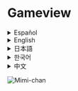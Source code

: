 # Gameview

<details><summary>Español</summary>
Plantilla de Android Studio para juegos hechos con Javascript.

## Info:

Esta plantilla te permite convertir tu juego HTML5 en una aplicación Android de manera sencilla.
Originalmente creada para compilar juegos creados con el motor de juegos de navegador [**Nekoplay**](https://nekoplay.niupeis.com/wiki/)

## Pendientes:

- [x] Webview
- [x] Cerrar desde js
- [x] Boton de volver
- [x] Toasts
- [x] Pantalla completa "edge to edge"
- [x] Notificaciónes (Beta)
- [x] Almacenamiento
- [ ] Accesos directos
- [ ] Interfáz de Anuncios (¿?)

## Tutorial: Uso de la Plantilla Android Studio

### 1. Cambiar el nombre del paquete

Por defecto el nombre de paquete es `com.niupleis.webview`, deverías cambiarlo a tu nombre de dominio y app

1. En Android Studio, haz clic derecho sobre `com.niupleis.webview`
2. Selecciona **Refactor → Rename**
3. Cambia el nombre al que desees (por ejemplo: `com.tuempresa.tujuego`)
4. Actualiza el `applicationId` en `app/build.gradle.kts`:

```gradle
android {
    namespace = "com.niupleis.webview"
    compileSdk = 36

    defaultConfig {
        applicationId = "com.niupleis.webview"
        ---
    }
    ---
}
```

### 2. Agregar tu juego

Coloca todos los archivos de tu juego en `app/src/main/assets/`.

**Importante:** El archivo principal debe llamarse `index.html` y estar en la raíz de `assets/`.

Ejemplo de estructura:
```
app/src/main/assets/
├── index.html
├── styles.css
└── game.js
```

### 3. Estilo de la app

#### Fondo

El color de fondo de la applicación dependerá del tema del usuario: color blanco en tema claro y color negro en tema oscuro. Es más facil si cambias esto con css.

#### Orientación

En el archivo `app/src/main/AndroidManifest.xml` cambia la orientación de la pantalla en `manifest > application > activity : android:screenOrientation`.
```
android:screenOrientation="sensor"
tools:ignore="LockedOrientationActivity">
<!-- landscape|portrait|sensorLandscape|sensorPortrait|sensor|unspecified -->
```

#### Íconos

Puedes crear íconos para tu app desde Android Studio siguendo [esta guía](https://developer.android.com/studio/write/create-app-icons).
O puedes generar mipmaps a partir de una imágen con cualquier herramienta online como [appicon.co](https://www.appicon.co/) e importalos a `app/src/main/res/?`.

### 4. Interfaz JavaScript con Android

La plantilla proporciona una interfaz JavaScript para interactuar con funcionalidades nativas de Android.

#### Funciones disponibles:

**Mostrar Toast (mensaje emergente):**
```javascript
Android.showToast("¡Hola desde JavaScript!");
```

**Cerrar la aplicación:**
```javascript
Android.closeGame();
```

**Notificaciones**
```javascript
Android.requestNotifications() // Pedir permiso de notificaciones
Android.notification("Title", "Content") // Crear una notificación básica
```

**Almacenamiento**
```javascript
Android.fileSet('filename', 'content') // Guardar archivo
Android.fileGet('filename') // Leer un archivo
Android.fileDel('filename') // Eliminar un archivo
Android.fileExist('filename') // Comprobar si un archivo existe
Android.fileSize('filename') // Obtener el tamaño del archivo
Android.fileList() // Lista de todos los archivos
```

#### Manejar el botón de retroceso

Define la función `onBackPressed` en tu código JavaScript para controlar qué sucede cuando el usuario presiona el botón de retroceso:

```javascript
function onBackPressed() {
    // Tu lógica aquí
    if (confirm("¿Estás seguro de que quieres salir?")) {
        Android.closeGame();
    }
}
```

## Listo

Ahora puedes ejecutar tu aplicación en Android Studio y probar tu juego en un dispositivo o emulador.

---

**Nota:** Recuerda probar las funciones de la interfaz JavaScript en un dispositivo Android real o emulador, ya que no funcionarán en un navegador web normal.
</details>

<details><summary>English</summary>
Android Studio Template for Games Made with Javascript.

## Info:

This template allows you to easily convert your HTML5 game into an Android application.
Originally created to compile games made with the [**Nekoplay**](https://nekoplay.niupeis.com/wiki/) browser game engine.

## To-Do:

- [x] Webview
- [x] Close from js
- [x] Back button
- [x] Toasts
- [x] Fullscreen "edge to edge"
- [x] Notifications (Beta)
- [x] Storage
- [ ] Shortcuts
- [ ] Ads Interface (?)

## Tutorial: Using the Android Studio Template

### 1. Change the Package Name

By default, the package name is `com.niupleis.webview`; you should change it to your domain and app name.

1. In Android Studio, right-click on `com.niupleis.webview`
2. Select **Refactor → Rename**
3. Change the name to your desired one (e.g., `com.yourcompany.yourgame`)
4. Update the `applicationId` in `app/build.gradle.kts`:

```gradle
android {
    namespace = "com.niupleis.webview"
    compileSdk = 36

    defaultConfig {
        applicationId = "com.niupleis.webview"
        ---
    }
    ---
}
```

### 2. Add Your Game

Place all your game files in `app/src/main/assets/`.

**Important:** The main file must be named `index.html` and be located in the root of `assets/`.

Example structure:
```
app/src/main/assets/
├── index.html
├── styles.css
└── game.js
```

### 3. App Styling

#### Background

The application's background color will depend on the user's theme: white in light theme and black in dark theme. It's easier to change this with CSS.

#### Orientation

In the `app/src/main/AndroidManifest.xml` file, change the screen orientation in `manifest > application > activity : android:screenOrientation`.
```
android:screenOrientation="sensor"
tools:ignore="LockedOrientationActivity">
<!-- landscape|portrait|sensorLandscape|sensorPortrait|sensor|unspecified -->
```

#### Icons

You can create icons for your app from Android Studio by following [this guide](https://developer.android.com/studio/write/create-app-icons).
Or you can generate mipmaps from an image using any online tool like [appicon.co](https://www.appicon.co/) and import them into `app/src/main/res/?`.

### 4. JavaScript Interface with Android

The template provides a JavaScript interface to interact with native Android functionalities.

#### Available Functions:

**Show Toast (pop-up message):**
```javascript
Android.showToast("Hello from JavaScript!");
```

**Close the application:**
```javascript
Android.closeGame();
```

**Notifications**
```javascript
Android.requestNotifications() // Request notification permission
Android.notification("Title", "Content") // Create a basic notification
```

**Storage**
```javascript
Android.fileSet('filename', 'content') // Save file
Android.fileGet('filename') // Read a file
Android.fileDel('filename') // Delete a file
Android.fileExist('filename') // Check if a file exists
Android.fileSize('filename') // Get file size
Android.fileList() // List all files
```

#### Handle the Back Button

Define the `onBackPressed` function in your JavaScript code to control what happens when the user presses the back button:

```javascript
function onBackPressed() {
    // Your logic here
    if (confirm("Are you sure you want to exit?")) {
        Android.closeGame();
    }
}
```

## Done

You can now run your application in Android Studio and test your game on a device or emulator.

---

**Note:** Remember to test the JavaScript interface functions on a real Android device or emulator, as they will not work in a normal web browser.
</details>

<details><summary>日本語</summary>
Android Studio テンプレート：Javascript で作成されたゲーム用

## 情報:

このテンプレートを使用すると、HTML5ゲームを簡単にAndroidアプリに変換できます。
元々はブラウザゲームエンジン [**Nekoplay**](https://nekoplay.niupeis.com/wiki/) で作成されたゲームをビルドするために作成されました。

## 未実装 / 今後の課題:

- [x] Webview
- [x] JSからの終了
- [x] 戻るボタン
- [x] トースト
- [x] 全画面表示 "edge to edge"
- [x] 通知 (Beta)
- [x] ストレージ
- [ ] ショートカット
- [ ] 広告インターフェース (?)

## チュートリアル: Android Studio テンプレートの使用方法

### 1. パッケージ名の変更

デフォルトのパッケージ名は `com.niupleis.webview` です。ご自身のドメインとアプリ名に変更する必要があります。

1. Android Studio で `com.niupleis.webview` を右クリックします。
2. **Refactor → Rename** を選択します。
3. 任意の名前に変更します (例: `com.あなたの企業.あなたのゲーム`)
4. `app/build.gradle.kts` の `applicationId` を更新します:

```gradle
android {
    namespace = "com.niupleis.webview"
    compileSdk = 36

    defaultConfig {
        applicationId = "com.niupleis.webview"
        ---
    }
    ---
}
```

### 2. ゲームの追加

ゲームのすべてのファイルを `app/src/main/assets/` に配置します。

**重要:** メインファイルは `index.html` という名前にし、`assets/` のルートディレクトリに置く必要があります。

ディレクトリ構造の例:
```
app/src/main/assets/
├── index.html
├── styles.css
└── game.js
```

### 3. アプリのスタイル

#### 背景

アプリケーションの背景色はユーザーのテーマに依存します：ライトテーマでは白、ダークテーマでは黒です。CSSでこれを変更する方が簡単です。

#### 画面の向き

`app/src/main/AndroidManifest.xml` ファイルの `manifest > application > activity : android:screenOrientation` で画面の向きを変更します。
```
android:screenOrientation="sensor"
tools:ignore="LockedOrientationActivity">
<!-- landscape|portrait|sensorLandscape|sensorPortrait|sensor|unspecified -->
```

#### アイコン

[このガイド](https://developer.android.com/studio/write/create-app-icons) に従って Android Studio からアプリのアイコンを作成できます。
または、[appicon.co](https://www.appicon.co/) などのオンラインツールを使用して画像から mipmap を生成し、`app/src/main/res/?` にインポートできます。

### 4. JavaScript と Android のインターフェース

このテンプレートは、Android のネイティブ機能と対話するための JavaScript インターフェースを提供します。

#### 利用可能な関数:

**トースト（ポップアップメッセージ）を表示:**
```javascript
Android.showToast("JavaScript からこんにちは！");
```

**アプリケーションを終了:**
```javascript
Android.closeGame();
```

**通知**
```javascript
Android.requestNotifications() // 通知の許可をリクエスト
Android.notification("タイトル", "内容") // 基本通知を作成
```

**ストレージ**
```javascript
Android.fileSet('filename', 'content') // ファイルを保存
Android.fileGet('filename') // ファイルを読み取り
Android.fileDel('filename') // ファイルを削除
Android.fileExist('filename') // ファイルの存在を確認
Android.fileSize('filename') // ファイルサイズを取得
Android.fileList() // すべてのファイルを一覧表示
```

#### 戻るボタンの処理

ユーザーが戻るボタンを押したときの動作を制御するために、JavaScript コード内で `onBackPressed` 関数を定義します:

```javascript
function onBackPressed() {
    // ここにロジックを記述
    if (confirm("本当に終了しますか？")) {
        Android.closeGame();
    }
}
```

## 完了

これで Android Studio でアプリケーションを実行し、実機またはエミュレーターでゲームをテストできるようになりました。

---

**注意:** JavaScript インターフェースの機能は、通常のウェブブラウザでは動作しないため、Android 実機またはエミュレーターでテストすることを忘れないでください。
</details>

<details><summary>한국어</summary>
Android Studio 템플릿: JavaScript로 만든 게임용

## 정보:

이 템플릿을 사용하면 HTML5 게임을 간단하게 Android 앱으로 변환할 수 있습니다.
원래는 브라우저 게임 엔진 [**Nekoplay**](https://nekoplay.niupeis.com/wiki/)로 생성된 게임을 빌드하기 위해 만들어졌습니다.

## 구현 예정:

- [x] Webview
- [x] JS에서 종료
- [x] 뒤로 가기 버튼
- [x] 토스트 메시지
- [x] 전체 화면 "edge to edge"
- [x] 알림 (Beta)
- [x] 저장소
- [ ] 바로가기
- [ ] 광고 인터페이스 (?)

## 튜토리얼: Android Studio 템플릿 사용법

### 1. 패키지 이름 변경

기본 패키지 이름은 `com.niupleis.webview`입니다. 자신의 도메인과 앱 이름으로 변경해야 합니다.

1. Android Studio에서 `com.niupleis.webview`를 우클릭합니다.
2. **Refactor → Rename**을 선택합니다.
3. 원하는 이름으로 변경합니다 (예: `com.회사명.게임명`)
4. `app/build.gradle.kts`에서 `applicationId`를 업데이트합니다:

```gradle
android {
    namespace = "com.niupleis.webview"
    compileSdk = 36

    defaultConfig {
        applicationId = "com.niupleis.webview"
        ---
    }
    ---
}
```

### 2. 게임 추가

게임의 모든 파일을 `app/src/main/assets/`에 넣습니다.

**중요:** 메인 파일은 `index.html`이어야 하며 `assets/`의 루트에 위치해야 합니다.

디렉토리 구조 예시:
```
app/src/main/assets/
├── index.html
├── styles.css
└── game.js
```

### 3. 앱 스타일

#### 배경

앱의 배경 색상은 사용자의 테마에 따라 달라집니다: 라이트 테마에서는 흰색, 다크 테마에서는 검은색입니다. CSS로 이를 변경하는 것이 더 쉽습니다.

#### 화면 방향

`app/src/main/AndroidManifest.xml` 파일의 `manifest > application > activity : android:screenOrientation`에서 화면 방향을 변경합니다.
```
android:screenOrientation="sensor"
tools:ignore="LockedOrientationActivity">
<!-- landscape|portrait|sensorLandscape|sensorPortrait|sensor|unspecified -->
```

#### 아이콘

[이 가이드](https://developer.android.com/studio/write/create-app-icons)를 따라 Android Studio에서 앱 아이콘을 만들 수 있습니다.
또는 [appicon.co](https://www.appicon.co/)와 같은 온라인 도구를 사용하여 이미지에서 mipmap을 생성하고 `app/src/main/res/?`로 가져올 수 있습니다.

### 4. JavaScript와 Android 인터페이스

이 템플릿은 Android 네이티브 기능과 상호작용하기 위한 JavaScript 인터페이스를 제공합니다.

#### 사용 가능한 함수:

**토스트(팝업 메시지) 표시:**
```javascript
Android.showToast("JavaScript에서 안녕하세요!");
```

**애플리케이션 종료:**
```javascript
Android.closeGame();
```

**알림**
```javascript
Android.requestNotifications() // 알림 권한 요청
Android.notification("제목", "내용") // 기본 알림 생성
```

**저장소**
```javascript
Android.fileSet('filename', 'content') // 파일 저장
Android.fileGet('filename') // 파일 읽기
Android.fileDel('filename') // 파일 삭제
Android.fileExist('filename') // 파일 존재 여부 확인
Android.fileSize('filename') // 파일 크기 가져오기
Android.fileList() // 모든 파일 목록
```

#### 뒤로 가기 버튼 처리

사용자가 뒤로 가기 버튼을 눌렀을 때 발생하는 상황을 제어하려면 JavaScript 코드에서 `onBackPressed` 함수를 정의하세요:

```javascript
function onBackPressed() {
    // 여기에 로직을 작성
    if (confirm("정말로 종료하시겠습니까?")) {
        Android.closeGame();
    }
}
```

## 완료

이제 Android Studio에서 애플리케이션을 실행하고 실제 기기 또는 에뮬레이터에서 게임을 테스트할 수 있습니다.

---

**참고:** JavaScript 인터페이스 기능은 일반 웹 브라우저에서는 작동하지 않으므로 Android 실제 기기 또는 에뮬레이터에서 테스트하는 것을 잊지 마세요.
</details>

<details><summary>中文</summary>
Android Studio 模板：用于 JavaScript 制作的游戏

## 信息：

此模板可让您轻松将 HTML5 游戏转换为 Android 应用程序。
最初是为编译使用浏览器游戏引擎 [**Nekoplay**](https://nekoplay.niupeis.com/wiki/) 创建的游戏而开发的。

## 待办事项：

- [x] Webview
- [x] 从 JS 关闭
- [x] 返回按钮
- [x] 吐司提示
- [x] 全面屏 "edge to edge"
- [x] 通知 (Beta)
- [x] 存储
- [ ] 快捷方式
- [ ] 广告接口 (?)

## 教程：Android Studio 模板使用指南

### 1. 更改包名

默认包名是 `com.niupleis.webview`，您应将其更改为您的域名和应用程序名称。

1. 在 Android Studio 中，右键单击 `com.niupleis.webview`
2. 选择 **Refactor → Rename**
3. 更改为您想要的名称（例如：`com.你的公司.你的游戏`）
4. 更新 `app/build.gradle.kts` 中的 `applicationId`：

```gradle
android {
    namespace = "com.niupleis.webview"
    compileSdk = 36

    defaultConfig {
        applicationId = "com.niupleis.webview"
        ---
    }
    ---
}
```

### 2. 添加您的游戏

将游戏的所有文件放置在 `app/src/main/assets/` 中。

**重要：** 主文件必须命名为 `index.html` 并位于 `assets/` 的根目录下。

目录结构示例：
```
app/src/main/assets/
├── index.html
├── styles.css
└── game.js
```

### 3. 应用程序样式

#### 背景

应用程序的背景颜色将取决于用户的主题：浅色主题下为白色，深色主题下为黑色。使用 CSS 更改此设置更容易。

#### 屏幕方向

在 `app/src/main/AndroidManifest.xml` 文件中更改 `manifest > application > activity : android:screenOrientation` 中的屏幕方向。
```
android:screenOrientation="sensor"
tools:ignore="LockedOrientationActivity">
<!-- landscape|portrait|sensorLandscape|sensorPortrait|sensor|unspecified -->
```

#### 图标

您可以按照 [本指南](https://developer.android.com/studio/write/create-app-icons) 在 Android Studio 中创建应用程序图标。
或者，您可以使用 [appicon.co](https://www.appicon.co/) 等在线工具从图像生成 mipmap，并将其导入到 `app/src/main/res/?` 中。

### 4. JavaScript 与 Android 的接口

该模板提供了一个 JavaScript 接口，用于与 Android 原生功能进行交互。

#### 可用功能：

**显示吐司（弹出消息）：**
```javascript
Android.showToast("来自 JavaScript 的问候！");
```

**关闭应用程序：**
```javascript
Android.closeGame();
```

**通知**
```javascript
Android.requestNotifications() // 请求通知权限
Android.notification("标题", "内容") // 创建基本通知
```

**存储**
```javascript
Android.fileSet('filename', 'content') // 保存文件
Android.fileGet('filename') // 读取文件
Android.fileDel('filename') // 删除文件
Android.fileExist('filename') // 检查文件是否存在
Android.fileSize('filename') // 获取文件大小
Android.fileList() // 所有文件列表
```

#### 处理返回按钮

在您的 JavaScript 代码中定义 `onBackPressed` 函数，以控制用户按下返回按钮时发生的情况：

```javascript
function onBackPressed() {
    // 在此处添加您的逻辑
    if (confirm("确定要退出吗？")) {
        Android.closeGame();
    }
}
```

## 完成

现在您可以在 Android Studio 中运行应用程序，并在真实设备或模拟器上测试您的游戏。

---

**注意：** 请记住在真实的 Android 设备或模拟器上测试 JavaScript 接口功能，因为这些功能在普通的 Web 浏览器中无法工作。
</details>

![Mimi-chan](https://niupleis.com/gallery/thumbnails/250927_MimiChan_dress.png)